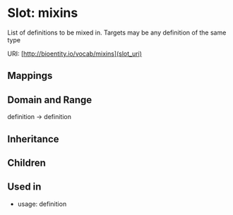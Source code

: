 # Slot: mixins


List of definitions to be mixed in. Targets may be any definition of the same type

URI: [http://bioentity.io/vocab/mixins](slot_uri)
## Mappings

## Domain and Range

definition -> definition
## Inheritance

## Children

## Used in

 *  usage: definition
